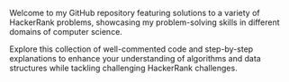 Welcome to my GitHub repository featuring solutions to a variety of HackerRank problems, showcasing my problem-solving skills in different domains of computer science.

Explore this collection of well-commented code and step-by-step explanations to enhance your understanding of algorithms and data structures while tackling challenging HackerRank challenges.
